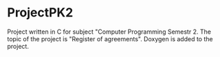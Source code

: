 # ProjectPK2
Project written in C for subject "Computer Programming Semestr 2.
The topic of the project is "Register of agreements". 
Doxygen is added to the project.
